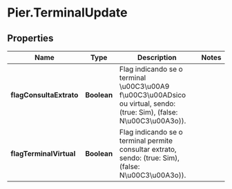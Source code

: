 # Pier.TerminalUpdate

## Properties
Name | Type | Description | Notes
------------ | ------------- | ------------- | -------------
**flagConsultaExtrato** | **Boolean** | Flag indicando se o terminal \u00C3\u00A9 f\u00C3\u00ADsico ou virtual, sendo: (true: Sim), (false: N\u00C3\u00A3o)). | 
**flagTerminalVirtual** | **Boolean** | Flag indicando se o terminal permite consultar extrato, sendo: (true: Sim), (false: N\u00C3\u00A3o)). | 



